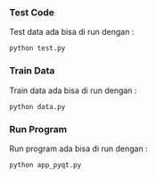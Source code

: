 ### Test Code

Test data ada bisa di run dengan :

```
python test.py
```

### Train Data

Train data ada bisa di run dengan :

```
python data.py
```

### Run Program

Run program ada bisa di run dengan :

```
python app_pyqt.py
```
